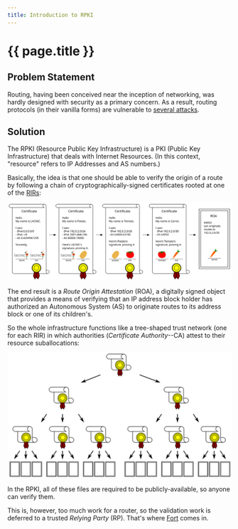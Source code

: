 ```yaml
---
title: Introduction to RPKI
---
```


# {{ page.title }}

## Problem Statement

Routing, having been conceived near the inception of networking, was hardly designed with security as a primary concern. As a result, routing protocols (in their vanilla forms) are vulnerable to [several attacks](https://tools.ietf.org/html/rfc4593#section-4).

## Solution

The RPKI (Resource Public Key Infrastructure) is a PKI (Public Key Infrastructure) that deals with Internet Resources. (In this context, "resource" refers to IP Addresses and AS numbers.)

Basically, the idea is that one should be able to verify the origin of a route by following a chain of cryptographically-signed certificates rooted at one of the [RIRs](https://en.wikipedia.org/wiki/Regional_Internet_registry):

![img/chain.svg](img/chain.svg)

The end result is a _Route Origin Attestation_ (ROA), a digitally signed object that provides a means of verifying that an IP address block holder has authorized an Autonomous System (AS) to originate routes to its address block or one of its children's.

So the whole infrastructure functions like a tree-shaped trust network (one for each RIR) in which authorities (_Certificate Authority_--CA) attest to their resource suballocations:

![img/tree.svg](img/tree.svg)

In the RPKI, all of these files are required to be publicly-available, so anyone can verify them.

This is, however, too much work for a router, so the validation work is deferred to a trusted _Relying Party_ (RP). That's where [Fort](intro-fort.html) comes in.

